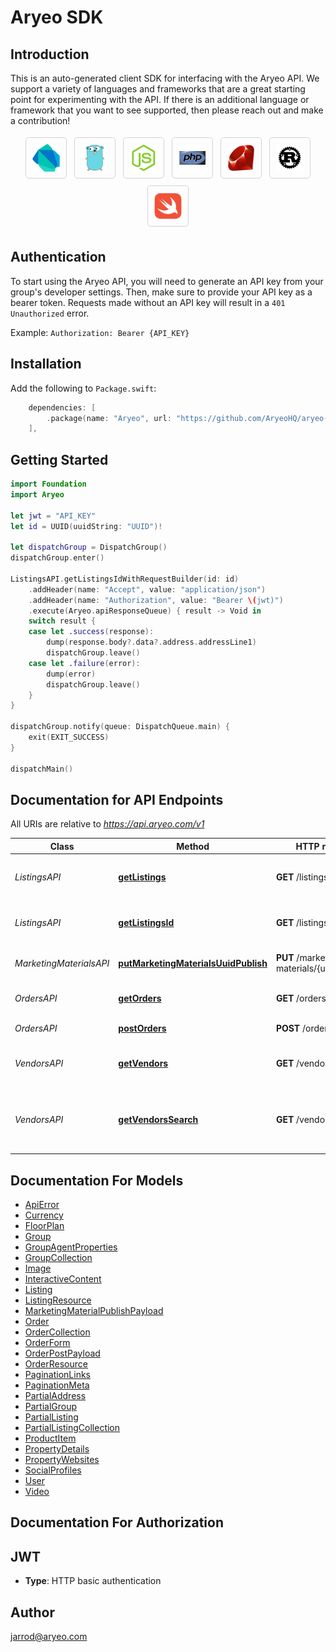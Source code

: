 # Aryeo SDK

## Introduction

This is an auto-generated client SDK for interfacing with the Aryeo API. We support a variety of languages and frameworks that are a great starting point for experimenting with the API. If there is an additional language or framework that you want to see supported, then please reach out and make a contribution!

<p align="center"> <a href="https://github.com/AryeoHQ/aryeo-api-dart-sdk"><img src="https://raw.githubusercontent.com/AryeoHQ/aryeo-api-docs/master/public/images/dart.svg" alt="Dart" width="44" style="padding:10px;border: 1px solid #d3d3d3;border-radius: 5px;margin:4px;"/></a> <a href="https://github.com/AryeoHQ/aryeo-api-go-sdk"><img src="https://raw.githubusercontent.com/AryeoHQ/aryeo-api-docs/master/public/images/go.svg" alt="Go" width="44" style="padding:10px;border: 1px solid #d3d3d3;border-radius: 5px;margin:4px;"/></a> <a href="https://github.com/AryeoHQ/aryeo-api-js-sdk"><img src="https://raw.githubusercontent.com/AryeoHQ/aryeo-api-docs/master/public/images/js.svg" alt="Node JS" width="44" style="padding:10px;border: 1px solid #d3d3d3;border-radius: 5px;margin:4px;"/></a> <a href="https://github.com/AryeoHQ/aryeo-api-php-sdk"><img src="https://raw.githubusercontent.com/AryeoHQ/aryeo-api-docs/master/public/images/php.svg" alt="PHP" width="44" style="padding:10px;border: 1px solid #d3d3d3;border-radius: 5px;margin:4px;"/></a> <a href="https://github.com/AryeoHQ/aryeo-api-ruby-sdk"><img src="https://raw.githubusercontent.com/AryeoHQ/aryeo-api-docs/master/public/images/ruby.svg" alt="Ruby" width="44" style="padding:10px;border: 1px solid #d3d3d3;border-radius: 5px;margin:4px;"/></a> <a href="https://github.com/AryeoHQ/aryeo-api-rust-sdk"><img src="https://raw.githubusercontent.com/AryeoHQ/aryeo-api-docs/master/public/images/rust.svg" alt="Rust" width="44" style="padding:10px;border: 1px solid #d3d3d3;border-radius: 5px;margin:4px;"/></a> <a href="https://github.com/AryeoHQ/aryeo-api-swift-sdk"><img src="https://raw.githubusercontent.com/AryeoHQ/aryeo-api-docs/master/public/images/swift.svg" alt="Swift" width="44" style="padding:10px;border: 1px solid #d3d3d3;border-radius: 5px;margin:4px;"/></a> </p>

## Authentication

To start using the Aryeo API, you will need to generate an API key from your group's developer settings. Then, make sure to provide your API key as a bearer token. Requests made without an API key will result in a `401 Unauthorized` error.

Example: `Authorization: Bearer {API_KEY}`

## Installation

Add the following to `Package.swift`:

```swift
    dependencies: [        
        .package(name: "Aryeo", url: "https://github.com/AryeoHQ/aryeo-api-swift-sdk", .branch("master")),
    ],
```

## Getting Started

```swift
import Foundation
import Aryeo

let jwt = "API_KEY"
let id = UUID(uuidString: "UUID")!

let dispatchGroup = DispatchGroup()
dispatchGroup.enter()

ListingsAPI.getListingsIdWithRequestBuilder(id: id)
    .addHeader(name: "Accept", value: "application/json")
    .addHeader(name: "Authorization", value: "Bearer \(jwt)")
    .execute(Aryeo.apiResponseQueue) { result -> Void in
    switch result {
    case let .success(response):
        dump(response.body?.data?.address.addressLine1)
        dispatchGroup.leave()
    case let .failure(error):
        dump(error)
        dispatchGroup.leave()
    }
}

dispatchGroup.notify(queue: DispatchQueue.main) {
    exit(EXIT_SUCCESS)
}

dispatchMain()
```

## Documentation for API Endpoints

All URIs are relative to *https://api.aryeo.com/v1*

Class | Method | HTTP request | Description
------------ | ------------- | ------------- | -------------
*ListingsAPI* | [**getListings**](docs/ListingsAPI.md#getlistings) | **GET** /listings | Get the listings available to a group.
*ListingsAPI* | [**getListingsId**](docs/ListingsAPI.md#getlistingsid) | **GET** /listings/{id} | Get information about a listing.
*MarketingMaterialsAPI* | [**putMarketingMaterialsUuidPublish**](docs/MarketingMaterialsAPI.md#putmarketingmaterialsuuidpublish) | **PUT** /marketing-materials/{uuid}/publish | Publish a marketing material.
*OrdersAPI* | [**getOrders**](docs/OrdersAPI.md#getorders) | **GET** /orders | Get orders available to a group.
*OrdersAPI* | [**postOrders**](docs/OrdersAPI.md#postorders) | **POST** /orders | Create an order.
*VendorsAPI* | [**getVendors**](docs/VendorsAPI.md#getvendors) | **GET** /vendors | Get vendors available to a group.
*VendorsAPI* | [**getVendorsSearch**](docs/VendorsAPI.md#getvendorssearch) | **GET** /vendors/search | Get vendors that can be added to the group&#39;s vendor list.


## Documentation For Models

 - [ApiError](docs/ApiError.md)
 - [Currency](docs/Currency.md)
 - [FloorPlan](docs/FloorPlan.md)
 - [Group](docs/Group.md)
 - [GroupAgentProperties](docs/GroupAgentProperties.md)
 - [GroupCollection](docs/GroupCollection.md)
 - [Image](docs/Image.md)
 - [InteractiveContent](docs/InteractiveContent.md)
 - [Listing](docs/Listing.md)
 - [ListingResource](docs/ListingResource.md)
 - [MarketingMaterialPublishPayload](docs/MarketingMaterialPublishPayload.md)
 - [Order](docs/Order.md)
 - [OrderCollection](docs/OrderCollection.md)
 - [OrderForm](docs/OrderForm.md)
 - [OrderPostPayload](docs/OrderPostPayload.md)
 - [OrderResource](docs/OrderResource.md)
 - [PaginationLinks](docs/PaginationLinks.md)
 - [PaginationMeta](docs/PaginationMeta.md)
 - [PartialAddress](docs/PartialAddress.md)
 - [PartialGroup](docs/PartialGroup.md)
 - [PartialListing](docs/PartialListing.md)
 - [PartialListingCollection](docs/PartialListingCollection.md)
 - [ProductItem](docs/ProductItem.md)
 - [PropertyDetails](docs/PropertyDetails.md)
 - [PropertyWebsites](docs/PropertyWebsites.md)
 - [SocialProfiles](docs/SocialProfiles.md)
 - [User](docs/User.md)
 - [Video](docs/Video.md)


## Documentation For Authorization


## JWT

- **Type**: HTTP basic authentication


## Author

jarrod@aryeo.com
